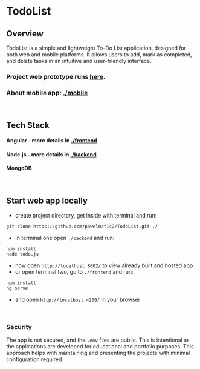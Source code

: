 # TodoList 

## Overview 

TodoList is a simple and lightweight To-Do List application, designed for both web and mobile platforms. It allows users to add, mark as completed, and delete tasks in an intuitive and user-friendly interface.

### Project web prototype runs [here](http://130.162.34.50:8002/).

### About mobile app: [./mobile](./mobile/README.md)

<br>

## Tech Stack

#### Angular - more details in [./frontend](./frontend/README.md)

#### Node.js - more details in [./backend](./backend/README.md)

#### MongoDB

<br>

## Start web app locally

- create project directory, get inside with terminal and run:
```
git clone https://github.com/pawelmat142/TodoList.git ./
```
- In terminal one open `./backend` and run:

```
npm install
node todo.js
```
- now open  `http://localhost:8002/` to view already built and hosted app
- or open terminal two, go to `./frontend` and run:
```
npm install
ng serve
```
- and open `http://localhost:4200/` in your browser

<br>

### Security

The app is not secured, and the `.env` files are public. This is intentional as the applications are developed for educational and portfolio purposes. This approach helps with maintaining and presenting the projects with minimal configuration required.

